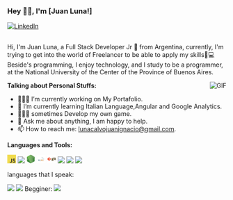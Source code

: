 ### Hey 👋🏽, I'm [Juan Luna!]

 <a href="https://www.linkedin.com/in/juan-ignacio-luna-calvo-0aa138207/">
        <img src="https://cdn-icons-png.flaticon.com/512/174/174857.png" alt="LinkedIn" width="21px">
 </a>


<br />
<br />

Hi, I'm Juan Luna, a Full Stack Developer Jr 🚀 from Argentina, currently, I'm trying to get into the world of Freelancer to be able to apply my skills🏽‍💻 Beside's programming, I enjoy technology, and I study to be a programmer, at the National University of the Center of the Province of Buenos Aires.

  <img align="right" alt="GIF" src="https://media.giphy.com/media/836HiJc7pgzy8iNXCn/giphy.gif" />
  
**Talking about Personal Stuffs:**

- 👨🏽‍💻 I’m currently working on My Portafolio.
- 🌱 I’m currently learning  Italian Language,Angular and Google Analytics.
- 👨🏽‍💻 sometimes Develop my own game.
- 💬 Ask me about anything, I am happy to help.
- 📫 How to reach me: lunacalvojuanignacio@gmail.com.

**Languages and Tools:**  

<code><img height="20" src="https://raw.githubusercontent.com/github/explore/80688e429a7d4ef2fca1e82350fe8e3517d3494d/topics/javascript/javascript.png"></code>
<code><img height="20" src="https://cdn2.iconfinder.com/data/icons/designer-skills/128/angular-512.png"></code>
<code><img height="20" src="https://raw.githubusercontent.com/github/explore/80688e429a7d4ef2fca1e82350fe8e3517d3494d/topics/nodejs/nodejs.png"></code>
<code><img height="20" src="https://raw.githubusercontent.com/github/explore/80688e429a7d4ef2fca1e82350fe8e3517d3494d/topics/mysql/mysql.png"></code>
<code><img height="20" src="https://raw.githubusercontent.com/github/explore/80688e429a7d4ef2fca1e82350fe8e3517d3494d/topics/git/git.png"></code>
<code><img height="20" src="https://cdn-icons-png.flaticon.com/512/226/226777.png"></code>
<code><img height="20" src="https://cdn-icons-png.flaticon.com/512/5968/5968672.png"></code>
<code><img height="20" src="https://cdn-icons-png.flaticon.com/512/5968/5968332.png"></code>

languages that I speak:

<code><img height="20" src="https://upload.wikimedia.org/wikipedia/commons/thumb/4/48/Argentina_flag_icon.svg/1200px-Argentina_flag_icon.svg.png"></code>
<code><img height="20" src="https://cdn-icons-png.flaticon.com/512/323/323310.png"></code>
Begginer:
<code><img height="20" src="https://cdn1.iconfinder.com/data/icons/european-country-flags/83/italy-512.png"></code>







